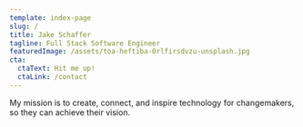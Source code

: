 ```yaml
---
template: index-page
slug: /
title: Jake Schaffer
tagline: Full Stack Software Engineer
featuredImage: /assets/toa-heftiba-0rlfirsdvzu-unsplash.jpg
cta:
  ctaText: Hit me up!
  ctaLink: /contact
---
```

My mission is to create, connect, and inspire technology for changemakers, so they can achieve their vision.